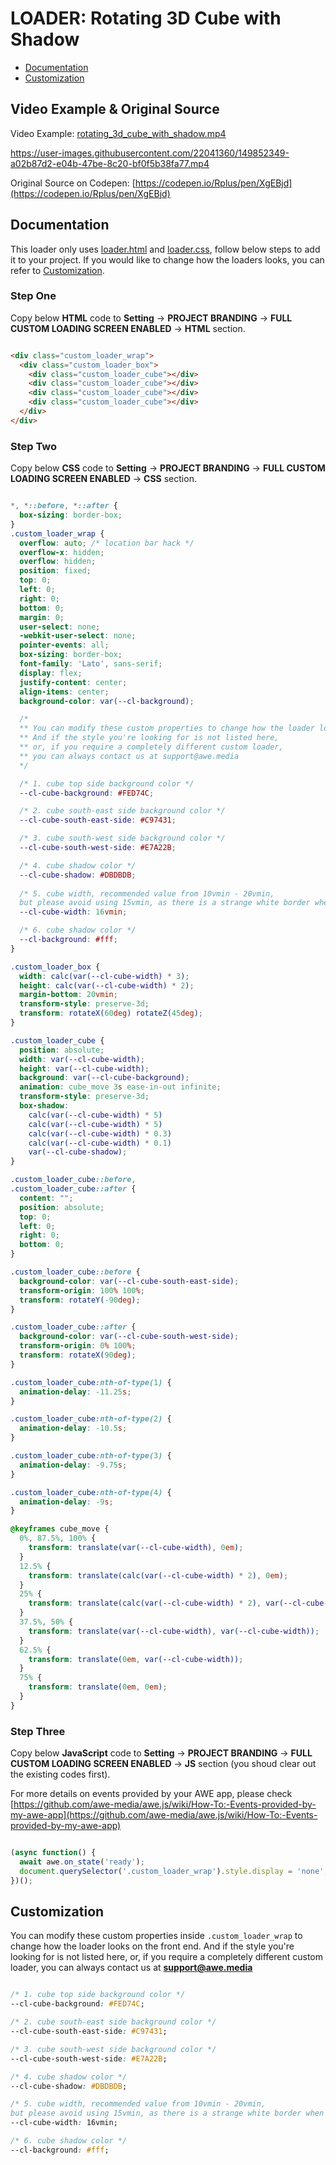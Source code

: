 # LOADER: Rotating 3D Cube with Shadow

- [Documentation](#documentation)
- [Customization](#customization)

## Video Example & Original Source


Video Example: [rotating_3d_cube_with_shadow.mp4](rotating_3d_cube_with_shadow.mp4)



https://user-images.githubusercontent.com/22041360/149852349-a02b87d2-e04b-47be-8c20-bf0f5b38fa77.mp4



Original Source on Codepen: [https://codepen.io/Rplus/pen/XgEBjd](https://codepen.io/Rplus/pen/XgEBjd)


## Documentation

This loader only uses [loader.html](loader.html) and [loader.css](loader.css), follow below steps to add it to your project. If you would like to change how the loaders looks, you can refer to [Customization](#customization).


### Step One

Copy below **HTML** code to **Setting** -> **PROJECT BRANDING** -> **FULL CUSTOM LOADING SCREEN ENABLED** -> **HTML** section.


```html

<div class="custom_loader_wrap">
  <div class="custom_loader_box">
    <div class="custom_loader_cube"></div>
    <div class="custom_loader_cube"></div>
    <div class="custom_loader_cube"></div>
    <div class="custom_loader_cube"></div>
  </div>
</div>


```

### Step Two

Copy below **CSS** code to **Setting** -> **PROJECT BRANDING** -> **FULL CUSTOM LOADING SCREEN ENABLED** -> **CSS** section.

```css

*, *::before, *::after {
  box-sizing: border-box;
}
.custom_loader_wrap {
  overflow: auto; /* location bar hack */
  overflow-x: hidden;
  overflow: hidden;
  position: fixed;
  top: 0;
  left: 0;
  right: 0;
  bottom: 0;
  margin: 0;
  user-select: none;
  -webkit-user-select: none;
  pointer-events: all;
  box-sizing: border-box;
  font-family: 'Lato', sans-serif;
  display: flex;
  justify-content: center;
  align-items: center;
  background-color: var(--cl-background);

  /*
  ** You can modify these custom properties to change how the loader looks on the front end.
  ** And if the style you're looking for is not listed here, 
  ** or, if you require a completely different custom loader,
  ** you can always contact us at support@awe.media
  */

  /* 1. cube top side background color */
  --cl-cube-background: #FED74C;

  /* 2. cube south-east side background color */
  --cl-cube-south-east-side: #C97431;

  /* 3. cube south-west side background color */
  --cl-cube-south-west-side: #E7A22B;

  /* 4. cube shadow color */
  --cl-cube-shadow: #DBDBDB;
  
  /* 5. cube width, recommended value from 10vmin - 20vmin,
  but please avoid using 15vmin, as there is a strange white border when viewed on iPhone */
  --cl-cube-width: 16vmin;

  /* 6. cube shadow color */
  --cl-background: #fff;
}

.custom_loader_box {
  width: calc(var(--cl-cube-width) * 3);
  height: calc(var(--cl-cube-width) * 2);
  margin-bottom: 20vmin;
  transform-style: preserve-3d;
  transform: rotateX(60deg) rotateZ(45deg);
}

.custom_loader_cube {
  position: absolute;
  width: var(--cl-cube-width);
  height: var(--cl-cube-width);
  background: var(--cl-cube-background);
  animation: cube_move 3s ease-in-out infinite;
  transform-style: preserve-3d;
  box-shadow: 
    calc(var(--cl-cube-width) * 5) 
    calc(var(--cl-cube-width) * 5)
    calc(var(--cl-cube-width) * 0.3)
    calc(var(--cl-cube-width) * 0.1)
    var(--cl-cube-shadow);
}

.custom_loader_cube::before,
.custom_loader_cube::after {
  content: "";
  position: absolute;
  top: 0;
  left: 0;
  right: 0;
  bottom: 0;
}

.custom_loader_cube::before {
  background-color: var(--cl-cube-south-east-side);
  transform-origin: 100% 100%;
  transform: rotateY(-90deg);
}

.custom_loader_cube::after {
  background-color: var(--cl-cube-south-west-side);
  transform-origin: 0% 100%;
  transform: rotateX(90deg);
}

.custom_loader_cube:nth-of-type(1) {
  animation-delay: -11.25s;
}

.custom_loader_cube:nth-of-type(2) {
  animation-delay: -10.5s;
}

.custom_loader_cube:nth-of-type(3) {
  animation-delay: -9.75s;
}

.custom_loader_cube:nth-of-type(4) {
  animation-delay: -9s;
}

@keyframes cube_move {
  0%, 87.5%, 100% {
    transform: translate(var(--cl-cube-width), 0em);
  }
  12.5% {
    transform: translate(calc(var(--cl-cube-width) * 2), 0em);
  }
  25% {
    transform: translate(calc(var(--cl-cube-width) * 2), var(--cl-cube-width));
  }
  37.5%, 50% {
    transform: translate(var(--cl-cube-width), var(--cl-cube-width));
  }
  62.5% {
    transform: translate(0em, var(--cl-cube-width));
  }
  75% {
    transform: translate(0em, 0em);
  }
}


```

### Step Three

Copy below **JavaScript** code to **Setting** -> **PROJECT BRANDING** -> **FULL CUSTOM LOADING SCREEN ENABLED** -> **JS** section (you shoud clear out the existing codes first).

For more details on events provided by your AWE app, please check [https://github.com/awe-media/awe.js/wiki/How-To:-Events-provided-by-my-awe-app](https://github.com/awe-media/awe.js/wiki/How-To:-Events-provided-by-my-awe-app)


```javascript

(async function() { 
  await awe.on_state('ready'); 
  document.querySelector('.custom_loader_wrap').style.display = 'none'; 
})();


```

## Customization

You can modify these custom properties inside `.custom_loader_wrap` to change how the loader looks on the front end. And if the style you're looking for is not listed here, or, if you require a completely different custom loader, you can always contact us at **support@awe.media**

```css

/* 1. cube top side background color */
--cl-cube-background: #FED74C;

/* 2. cube south-east side background color */
--cl-cube-south-east-side: #C97431;

/* 3. cube south-west side background color */
--cl-cube-south-west-side: #E7A22B;

/* 4. cube shadow color */
--cl-cube-shadow: #DBDBDB;

/* 5. cube width, recommended value from 10vmin - 20vmin,
but please avoid using 15vmin, as there is a strange white border when viewed on iPhone */
--cl-cube-width: 16vmin;

/* 6. cube shadow color */
--cl-background: #fff;


```




